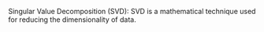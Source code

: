 Singular Value Decomposition (SVD): SVD is a mathematical technique used for reducing the dimensionality of data.